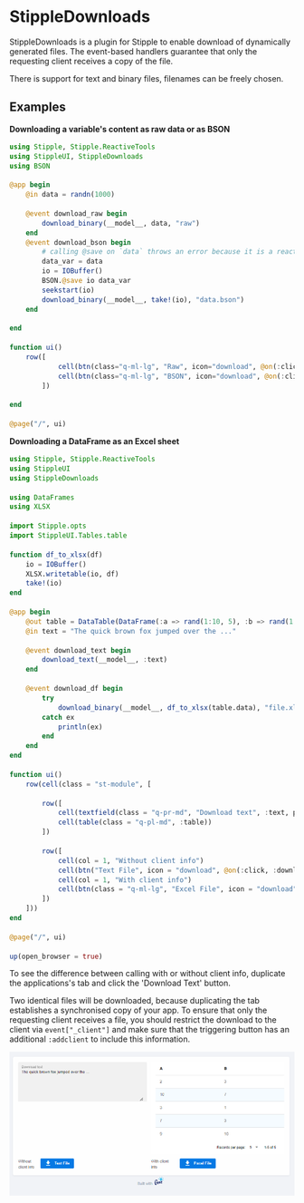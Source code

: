 # StippleDownloads

StippleDownloads is a plugin for Stipple to enable download of dynamically generated files.
The event-based handlers guarantee that only the requesting client receives a copy of the file.

There is support for text and binary files, filenames can be freely chosen.

## Examples

**Downloading a variable's content as raw data or as BSON**

```julia
using Stipple, Stipple.ReactiveTools
using StippleUI, StippleDownloads
using BSON

@app begin
    @in data = randn(1000)

    @event download_raw begin
        download_binary(__model__, data, "raw")
    end
    @event download_bson begin
        # calling @save on `data` throws an error because it is a reactive variable. Need to make a copy
        data_var = data
        io = IOBuffer()
        BSON.@save io data_var
        seekstart(io)
        download_binary(__model__, take!(io), "data.bson")
    end

end

function ui()
    row([
            cell(btn(class="q-ml-lg", "Raw", icon="download", @on(:click, :download_raw, :addclient), color="primary", nocaps=true))
            cell(btn(class="q-ml-lg", "BSON", icon="download", @on(:click, :download_bson, :addclient), color="secondary", nocaps=true))
        ])
    
end

@page("/", ui)

```

**Downloading a DataFrame as an Excel sheet**

```julia
using Stipple, Stipple.ReactiveTools
using StippleUI
using StippleDownloads

using DataFrames
using XLSX

import Stipple.opts
import StippleUI.Tables.table

function df_to_xlsx(df)
    io = IOBuffer()
    XLSX.writetable(io, df)
    take!(io)
end

@app begin
    @out table = DataTable(DataFrame(:a => rand(1:10, 5), :b => rand(1:10, 5)))
    @in text = "The quick brown fox jumped over the ..."

    @event download_text begin
        download_text(__model__, :text)
    end

    @event download_df begin
        try
            download_binary(__model__, df_to_xlsx(table.data), "file.xlsx"; client = event["_client"])
        catch ex
            println(ex)
        end
    end
end

function ui()
    row(cell(class = "st-module", [

        row([
            cell(textfield(class = "q-pr-md", "Download text", :text, placeholder = "no output yet ...", :outlined, :filled, type = "textarea"))
            cell(table(class = "q-pl-md", :table))
        ])
              
        row([
            cell(col = 1, "Without client info")
            cell(btn("Text File", icon = "download", @on(:click, :download_text), color = "primary", nocaps = true))
            cell(col = 1, "With client info")
            cell(btn(class = "q-ml-lg", "Excel File", icon = "download", @on(:click, :download_df, :addclient), color = "primary", nocaps = true))
        ])
    ]))
end

@page("/", ui)

up(open_browser = true)

```

To see the difference between calling with or without client info, duplicate the applications's tab and click the 'Download Text' button.

Two identical files will be downloaded, because duplicating the tab establishes a synchronised copy of your app. To ensure that only the requesting client receives a file, you should restrict the download to the client via `event["_client"]`
and make sure that the triggering button has an additional `:addclient` to include this information.
    
![Demo App](./docs/demo.png)
